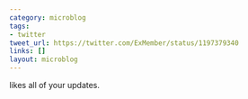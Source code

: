 ```yaml
---
category: microblog
tags:
- twitter
tweet_url: https://twitter.com/ExMember/status/1197379340
links: []
layout: microblog
---
```

likes all of your updates.
